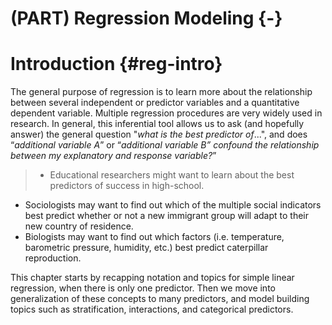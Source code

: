 

# (PART) Regression Modeling {-}

# Introduction {#reg-intro}

The general purpose of regression is to learn more about the relationship between several independent or predictor variables and a quantitative dependent variable. Multiple regression procedures are very widely used in research. In general, this inferential tool allows us to ask (and hopefully answer) the general question "_what is the best predictor of_...", and does “_additional variable A_” or “_additional variable B” confound the relationship between my explanatory and response variable?_” 

> * Educational researchers might want to learn about the best predictors of success in high-school. 
* Sociologists may want to find out which of the multiple social indicators best predict whether or not a new immigrant group will adapt to their new country of residence. 
* Biologists may want to find out which factors (i.e. temperature, barometric pressure, humidity, etc.) best predict caterpillar reproduction.

This chapter starts by recapping notation and topics for simple linear regression, when there is only one predictor. Then we move into generalization of these concepts to many predictors, and model building topics such as stratification, interactions, and categorical predictors. 

